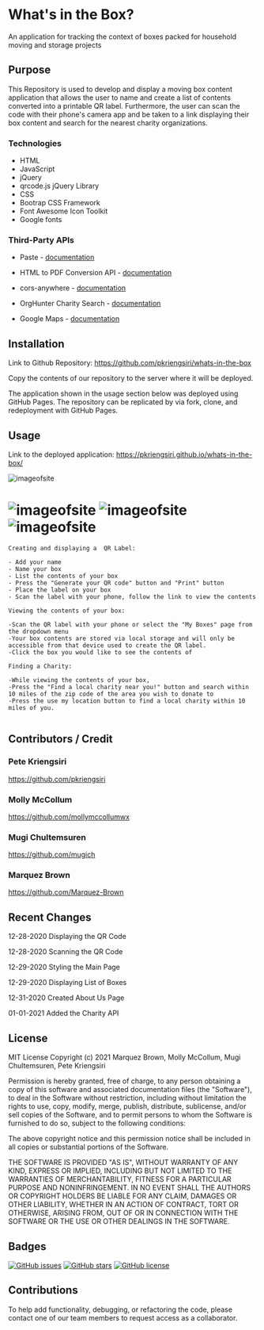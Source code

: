 # What's in the Box?
 An application for tracking the context of boxes packed for household moving and storage projects

## Purpose

This Repository is used to develop and display a moving box content application that allows the user to name and create a list of contents converted into a printable QR label.  Furthermore, the user can scan the code with their phone's camera app and be taken to a link displaying their box content and search for the nearest charity organizations.

### Technologies
* HTML
* JavaScript
* jQuery
* qrcode.js jQuery Library
* CSS
* Bootrap CSS Framework
* Font Awesome Icon Toolkit
* Google fonts

### Third-Party APIs

* Paste - [documentation](https://pastee.github.io/docs/)

* HTML to PDF Conversion API - [documentation](https://html2pdf.app/)
* cors-anywhere - [documentation](https://github.com/Rob--W/cors-anywhere/#documentation)
* OrgHunter Charity Search - [documentation](http://charityapi.orghunter.com/charity-api-list)
* Google Maps - [documentation](https://developers.google.com/maps/documentation/urls/get-started)

## Installation
Link to Github Repository: https://github.com/pkriengsiri/whats-in-the-box

Copy the contents of our repository to the server where it will be deployed.


The application shown in the usage section below was deployed using GitHub Pages.  The repository can be replicated by via fork, clone, and redeployment with GitHub Pages.

## Usage
Link to the deployed application: https://pkriengsiri.github.io/whats-in-the-box/

![imageofsite](./assets/images/whatsinthebox.png)

![imageofsite](./assets/images/boxes.png)
![imageofsite](./assets/images/howto.png)
![imageofsite](./assets/images/box-contents.jpg)
=======


````
Creating and displaying a  QR Label: 

- Add your name
- Name your box
- List the contents of your box
- Press the "Generate your QR code" button and "Print" button
- Place the label on your box
- Scan the label with your phone, follow the link to view the contents
  
Viewing the contents of your box:

-Scan the QR label with your phone or select the "My Boxes" page from the dropdown menu
-Your box contents are stored via local storage and will only be accessible from that device used to create the QR label.
-Click the box you would like to see the contents of

Finding a Charity:

-While viewing the contents of your box, 
-Press the "Find a local charity near you!" button and search within 10 miles of the zip code of the area you wish to donate to 
-Press the use my location button to find a local charity within 10 miles of you.
  
````


## Contributors / Credit
### Pete Kriengsiri
https://github.com/pkriengsiri

### Molly McCollum
https://github.com/mollymccollumwx

### Mugi Chultemsuren
https://github.com/mugich

### Marquez Brown
https://github.com/Marquez-Brown


## Recent Changes
12-28-2020 Displaying the QR Code

12-28-2020 Scanning the QR Code

12-29-2020 Styling the Main Page

12-29-2020 Displaying List of Boxes

12-31-2020 Created About Us Page

01-01-2021 Added the Charity API

## License
MIT License
Copyright (c) 2021 Marquez Brown, Molly McCollum, Mugi Chultemsuren, Pete Kriengsiri

Permission is hereby granted, free of charge, to any person obtaining a copy
of this software and associated documentation files (the "Software"), to deal
in the Software without restriction, including without limitation the rights
to use, copy, modify, merge, publish, distribute, sublicense, and/or sell
copies of the Software, and to permit persons to whom the Software is
furnished to do so, subject to the following conditions:

The above copyright notice and this permission notice shall be included in all
copies or substantial portions of the Software.

THE SOFTWARE IS PROVIDED "AS IS", WITHOUT WARRANTY OF ANY KIND, EXPRESS OR
IMPLIED, INCLUDING BUT NOT LIMITED TO THE WARRANTIES OF MERCHANTABILITY,
FITNESS FOR A PARTICULAR PURPOSE AND NONINFRINGEMENT. IN NO EVENT SHALL THE
AUTHORS OR COPYRIGHT HOLDERS BE LIABLE FOR ANY CLAIM, DAMAGES OR OTHER
LIABILITY, WHETHER IN AN ACTION OF CONTRACT, TORT OR OTHERWISE, ARISING FROM,
OUT OF OR IN CONNECTION WITH THE SOFTWARE OR THE USE OR OTHER DEALINGS IN THE
SOFTWARE.

## Badges
[![GitHub issues](https://img.shields.io/github/issues/pkriengsiri/whats-in-the-box)](https://github.com/pkriengsiri/whats-in-the-box/issues)
[![GitHub stars](https://img.shields.io/github/stars/pkriengsiri/whats-in-the-box)](https://github.com/pkriengsiri/whats-in-the-box/stargazers)
[![GitHub license](https://img.shields.io/github/license/pkriengsiri/whats-in-the-box)](https://github.com/pkriengsiri/whats-in-the-box)


## Contributions

To help add functionality, debugging, or refactoring the code, please contact one of our team members to request access as a collaborator.
